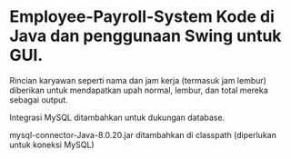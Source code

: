 # Employee-Payroll-System Kode di Java dan penggunaan Swing untuk GUI. 

 Rincian karyawan seperti nama dan jam kerja (termasuk jam lembur) diberikan untuk mendapatkan upah normal, lembur, dan total mereka sebagai output.

Integrasi MySQL ditambahkan untuk dukungan database.

mysql-connector-Java-8.0.20.jar ditambahkan di classpath (diperlukan untuk koneksi MySQL)

